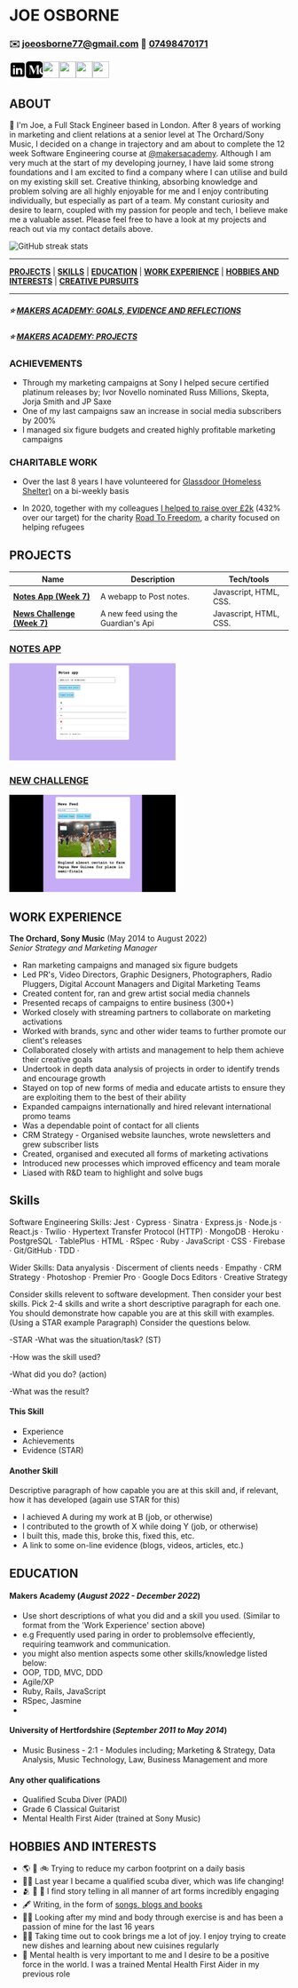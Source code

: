 # JOE OSBORNE
 
### :envelope: joeosborne77@gmail.com  :iphone: [07498470171](https://wa.me/4407498470171)

[<img src="https://raw.githubusercontent.com/simple-icons/simple-icons/develop/icons/linkedin.svg#gh-light-mode-only" align=left width=30 height=30></img>](https://www.linkedin.com/in/joe-osborne-998813116/)
[<img src="https://raw.githubusercontent.com/simple-icons/simple-icons/develop/icons/medium.svg#gh-light-mode-only" align=left width=30 height=30></img>](https://medium.com/@joeosborne77)
[<img src="https://raw.githubusercontent.com/simple-icons/simple-icons/develop/icons/codecademy.svg#gh-light-mode-only" align=left width=30 height=30></img>](https://www.codecademy.com/profiles/joeOsborne4015426741)
[<img src="https://raw.githubusercontent.com/simple-icons/simple-icons/develop/icons/codewars.svg#gh-light-mode-only" align=left width=30 height=30></img>](https://www.codewars.com/users/Tardigrade77)
[<img src="https://raw.githubusercontent.com/simple-icons/simple-icons/develop/icons/stackoverflow.svg#gh-light-mode-only" align=left width=30 height=30></img>](https://stackoverflow.com/users/19813094/joe-osborne)
[<img src="https://raw.githubusercontent.com/simple-icons/simple-icons/develop/icons/instagram.svg#gh-light-mode-only" align=left width=30 height=30></img>](https://www.instagram.com/joeosborne77/)
  
<br /><br>
## ABOUT
👋 I'm Joe, a Full Stack Engineer based in London. After 8 years of working in marketing and client relations at a senior level at The Orchard/Sony Music, I decided on a change in trajectory and am about to complete the 12 week Software Engineering course at [@makersacademy](https://makers.tech/). Although I am very much at the start of my developing journey, I have laid some strong foundations and I am excited to find a company where I can utilise and build on my existing skill set. Creative thinking, absorbing knowledge and problem solving are all highly enjoyable for me and I enjoy contributing individually, but especially as part of a team. My constant curiosity and desire to learn, coupled with my passion for people and tech, I believe make me a valuable asset. Please feel free to have a look at my projects and reach out via my contact details above.

![GitHub streak stats](https://github-readme-streak-stats.herokuapp.com/?user=JoeOsborne77)  

--------------------------------------------------------------------------------------------------------------------------------------------  

[**PROJECTS**](#projects) | [**SKILLS**](#skills) | [**EDUCATION**](#education) | [**WORK EXPERIENCE**](#work-experience) | [**HOBBIES AND INTERESTS**](#hobbies-and-interests) | [**CREATIVE PURSUITS**](https://linktr.ee/joeosborne77)
<br />

--------------------------------------------------------------------------------------------------------------------------------------------  
##### ⭐ [MAKERS ACADEMY: GOALS, EVIDENCE AND REFLECTIONS](https://github.com/JoeOsborne77/GoalsEvidenceReflections)
##### ⭐ [MAKERS ACADEMY: PROJECTS](https://github.com/JoeOsborne77/MakersComplete)

<!--
**JoeOsborne77/JoeOsborne77** 

- 🔭 I’m currently working on... My final group project at Makers: An app which allows people to see how their local MP has voted historically. The App also gives them the ability to email MP's directly and gives them realtime notifications when they place a new vote. 
- 🌱 I’m currently learning... React, React Native, Cypress, Javascript, Ruby and more (see below)
- 👯 I’m looking to collaborate on... Predominantly open source projects within the realms of Tech For Good, Music and Home Automation
- 🤔 I’m looking for help with... Learning about the tech industry and how I can find my place within it
- 💬 Ask me about... Anything! 
- 📫 How to reach me... email: joeosborne77@gmail.com 
- 😄 Pronouns... He/Him
- ⚡ Fun fact... I can make several animal noises, including a quite convincing Dolphin
-->

### ACHIEVEMENTS
- Through my marketing campaigns at Sony I helped secure certified platinum releases by; Ivor Novello nominated Russ Millions, Skepta, Jorja Smith and JP Saxe
- One of my last campaigns saw an increase in social media subscribers by 200%
- I managed six figure budgets and created highly profitable marketing campaigns

### CHARITABLE WORK
- Over the last 8 years I have volunteered for [Glassdoor (Homeless Shelter)](https://www.glassdoor.org.uk/?gclid=Cj0KCQiA4OybBhCzARIsAIcfn9mpqRVlydy2cRcGc11Azao1-tVxd_RTy4cvGH6uAcEoBS3orQ1LFR0aAoUVEALw_wcB) on a bi-weekly basis

- In 2020, together with my colleagues [I helped to raise over £2k](https://www.justgiving.com/fundraising/roadtoyemencycle) (432% over our target) for the charity [Road To Freedom](https://www.instagram.com/roadtofreedom1/?hl=en), a charity focused on helping refugees


## PROJECTS

| Name                         | Description             | Tech/tools             |
| ---------------------------- | ----------------------- | ---------------------- |
| **[Notes App (Week 7)](https://github.com/JoeOsborne77/MakersComplete/tree/main/Week_7/notes-app)**        | A webapp to Post notes. | Javascript, HTML, CSS. |
**[News Challenge (Week 7)](https://github.com/JoeOsborne77/MakersComplete/tree/main/Week_7/NewsChallenge)** | A new feed using the Guardian's Api | Javascript, HTML, CSS. |

### [NOTES APP](https://github.com/JoeOsborne77/MakersComplete/tree/main/Week_7/notes-app)
<img src="https://github.com/JoeOsborne77/MakersComplete/blob/main/Week_7/notes-app/styling/NotesApp.png" width="300" height="175">

### [NEW CHALLENGE](https://github.com/JoeOsborne77/MakersComplete/tree/main/Week_7/NewsChallenge)
<img src="https://github.com/JoeOsborne77/MakersComplete/blob/main/Week_7/NewsChallenge/GIF-2022-10-30-23-44-23%202.gif" width="300" height="175" />

## WORK EXPERIENCE

**The Orchard, Sony Music** (May 2014 to August 2022)  
_Senior Strategy and Marketing Manager_

- Ran marketing campaigns and managed six figure budgets 
- Led PR's, Video Directors, Graphic Designers, Photographers, Radio Pluggers, Digital Account Managers and Digital Marketing Teams 
- Created content for, ran and grew artist social media channels 
- Presented recaps of campaigns to entire business (300+) 
- Worked closely with streaming partners to collaborate on marketing activations
- Worked with brands, sync and other wider teams to further promote our client's releases 
- Collaborated closely with artists and management to help them achieve their creative goals
- Undertook in depth data analysis of projects in order to identify trends and encourage growth
- Stayed on top of new forms of media and educate artists to ensure they are exploiting them to the best of their ability 
- Expanded campaigns internationally and hired relevant international promo teams
- Was a dependable point of contact for all clients 
- CRM Strategy - Organised website launches, wrote newsletters and grew subscriber lists
- Created, organised and executed all forms of marketing activations
- Introduced new processes which improved efficency and team morale
- Liased with R&D team to highlight and solve bugs 

## Skills

Software Engineering Skills: Jest · Cypress · Sinatra · Express.js · Node.js · React.js · Twilio · Hypertext Transfer Protocol (HTTP) · MongoDB · Heroku · PostgreSQL · TablePlus · HTML · RSpec · Ruby · JavaScript · CSS · Firebase · Git/GitHub · TDD · 

Wider Skills: Data anyalysis · Discerment of clients needs · Empathy · CRM Strategy · Photoshop · Premier Pro · Google Docs Editors · Creative Strategy

Consider skills relevent to software development. Then consider your best skills. Pick 2-4 skills and write a short descriptive paragraph for each one. You should demonstrate how capable you are at this skill with examples.
(Using a STAR example Paragraph) Consider the questions below.

-STAR
-What was the situation/task? (ST)

-How was the skill used?

-What did you do? (action)

-What was the result?


#### This Skill

- Experience
- Achievements
- Evidence (STAR)

#### Another Skill

Descriptive paragraph of how capable you are at this skill and, if relevant, how it has developed (again use STAR for this)

- I achieved A during my work at B (job, or otherwise)
- I contributed to the growth of X while doing Y (job, or otherwise)
- I built this, made this, broke this, fixed this, etc.
- A link to some on-line evidence (blogs, videos, articles, etc.)

## EDUCATION

#### Makers Academy (_August 2022 - December 2022_)
- Use short descriptions of what you did and a skill you used. (Similar to format from the 'Work Experience' section above)
- e.g Frequently used paring in order to problemsolve effeciently, requiring teamwork and communication.
- you might also mention aspects some other skills/knowledge listed below: 
- OOP, TDD, MVC, DDD
- Agile/XP
- Ruby, Rails, JavaScript
- RSpec, Jasmine
- 

#### University of Hertfordshire (_September 2011 to May 2014_)
- Music Business - 2:1 - Modules including; Marketing & Strategy, Data Analysis, Music Technology, Law, Business Management and more

#### Any other qualifications
- Qualified Scuba Diver (PADI)
- Grade 6 Classical Guitarist 
- Mental Health First Aider (trained at Sony Music)

## HOBBIES AND INTERESTS
- 🌎 🌱 🚲 Trying to reduce my carbon footprint on a daily basis
- 🪸🤿 Last year I became a qualified scuba diver, which was life changing!
- 🫂 🎵 📖 I find story telling in all manner of art forms incredibly engaging
- 🖋️ Writing, in the form of [songs, blogs and books](https://linktr.ee/joeosborne77)
- 🥋🥊 Looking after my mind and body through exercise is and has been a passion of mine for the last 16 years
- 🍲🍝 Taking time out to cook brings me a lot of joy. I enjoy trying to create new dishes and learning about new cuisines regularly
- 🧘 Mental health is very important to me and I desire to be a positive force in the world. I was a trained Mental Health First Aider in my previous role
